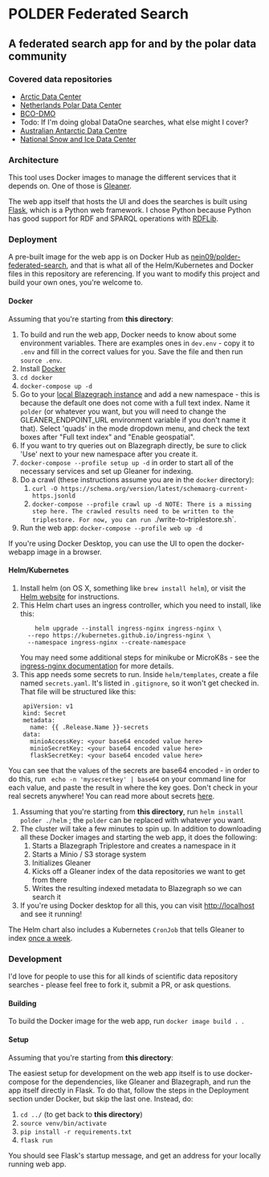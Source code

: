 # POLDER Federated Search

## A federated search app for and by the polar data community

### Covered data repositories
- [Arctic Data Center]( https://arcticdata.io/)
- [Netherlands Polar Data Center](https://npdc.nl)
- [BCO-DMO](https://www.bco-dmo.org/)
- Todo: If I'm doing global DataOne searches, what else might I cover?
- [Australian Antarctic Data Centre](https://data.aad.gov.au/)
- [National Snow and Ice Data Center](https://nsidc.org])

### Architecture
This tool uses Docker images to manage the different services that it depends on. One of those is [Gleaner](https://gleaner.io).

The web app itself that hosts the UI and does the searches is built using [Flask](https://flask.palletsprojects.com), which is a Python web framework. I chose Python because Python has good support for RDF and SPARQL operations with [RDFLib](https://rdflib.dev/).

### Deployment
A pre-built image for the web app is on Docker Hub as [nein09/polder-federated-search](https://hub.docker.com/repository/docker/nein09/polder-federated-search), and that is what all of the Helm/Kubernetes and Docker files in this repository are referencing. If you want to modify this project and build your own ones, you're welcome to.

#### Docker
Assuming that you're starting from **this directory**:
1. To build and run the web app, Docker needs to know about some environment variables. There are examples ones in `dev.env` - copy it to `.env` and fill in the correct values for you. Save the file and then run `source .env`.
1. Install [Docker](https://docker.com)
1. `cd docker`
1. `docker-compose up -d`
1. Go to your [local Blazegraph instance](http://localhost:9999/blazegraph/#namespaces) and add a new namespace - this is because the default one does not come with a full text index. Name it `polder` (or whatever you want, but you will need to change the GLEANER_ENDPOINT_URL environment variable if you don't name it that). Select 'quads' in the mode dropdown menu, and check the text boxes after "Full text index" and "Enable geospatial".
1. If you want to try queries out on Blazegraph directly, be sure to click 'Use' next to your new namespace after you create it.
1. `docker-compose --profile setup up -d` in order to start all of the necessary services and set up Gleaner for indexing.
1. Do a crawl (these instructions assume you are in the `docker` directory):
    1. `curl -O https://schema.org/version/latest/schemaorg-current-https.jsonld`
    1. `docker-compose --profile crawl up -d
    NOTE: There is a missing step here. The crawled results need to be written to the triplestore. For now, you can run `./write-to-triplestore.sh`.
1. Run the web app: `docker-compose --profile web up -d`

If you're using Docker Desktop, you can use the UI to open the docker-webapp image in a browser.


#### Helm/Kubernetes

1. Install helm (on OS X, something like `brew install helm`), or visit the [Helm website](http://helm.sh) for instructions.
1. This Helm chart uses an ingress controller, which you need to install, like this:
    ```
        helm upgrade --install ingress-nginx ingress-nginx \
      --repo https://kubernetes.github.io/ingress-nginx \
      --namespace ingress-nginx --create-namespace
    ```
    You may need some additional steps for minikube or MicroK8s - see the [ingress-nginx documentation](https://kubernetes.github.io/ingress-nginx/deploy/#environment-specific-instructions) for more details.
1. This app needs some secrets to run. Inside `helm/templates`, create a file named `secrets.yaml`. It's listed in `.gitignore`, so it won't get checked in.
That file will be structured like this:

```
    apiVersion: v1
    kind: Secret
    metadata:
      name: {{ .Release.Name }}-secrets
    data:
      minioAccessKey: <your base64 encoded value here>
      minioSecretKey: <your base64 encoded value here>
      flaskSecretKey: <your base64 encoded value here>
```
You can see that the values of the secrets are base64 encoded - in order to do this, run ` echo -n 'mysecretkey' | base64` on your command line for each value, and paste the result in where the key goes. Don't check in your real secrets anywhere!
  You can read more about secrets [here](https://kubernetes.io/docs/concepts/configuration/secret/).
1. Assuming that you're starting from **this directory**, run `helm install polder ./helm` ; the `polder` can be replaced with whatever you want.
1. The cluster will take a few minutes to spin up. In addition to downloading all these Docker images and starting the web app, it does the following:
    1. Starts a Blazegraph Triplestore and creates a namespace in it
    1. Starts a Minio / S3 storage system
    1. Initializes Gleaner
    1. Kicks off a Gleaner index of the data repositories we want to get from there
    1. Writes the resulting indexed metadata to Blazegraph so we can search it
1. If you're using Docker desktop for all this, you can visit [http://localhost](http://localhost) and see it running!

The Helm chart also includes a Kubernetes `CronJob` that tells Gleaner to index [once a week](https://cron.help/#0_0_*_*_3).

### Development
I'd love for people to use this for all kinds of scientific data repository searches - please feel free to fork it, submit a PR, or ask questions.

#### Building
To build the Docker image for the web app, run `docker image build . `.

#### Setup
Assuming that you're starting from **this directory**:

The easiest setup for development on the web app itself is to use docker-compose for the dependencies, like Gleaner and Blazegraph, and run the app itself directly in Flask. To do that, follow the steps in the Deployment section under Docker, but skip the last one. Instead, do:
1. `cd ../` (to get back to **this directory**)
1. `source venv/bin/activate`
1. `pip install -r requirements.txt`
1. `flask run`

You should see Flask's startup message, and get an address for your locally running web app.


